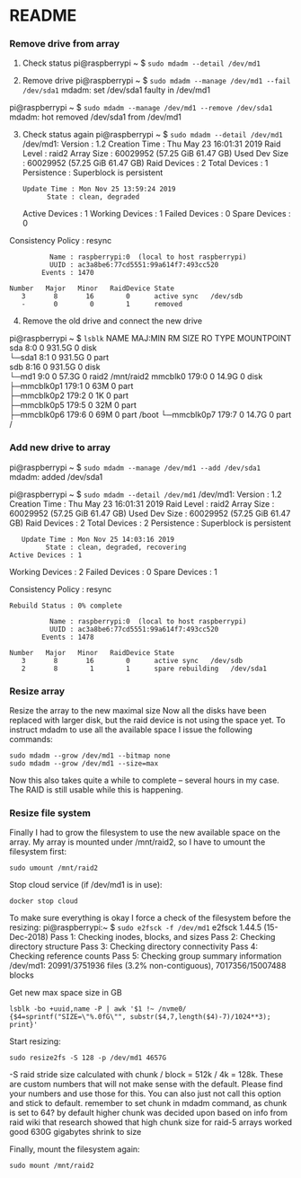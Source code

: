 # README #

### Remove drive from array

1. Check status
pi@raspberrypi ~  $ `sudo mdadm --detail /dev/md1` 

2. Remove drive
pi@raspberrypi ~  $ `sudo mdadm --manage /dev/md1 --fail /dev/sda1`
mdadm: set /dev/sda1 faulty in /dev/md1

pi@raspberrypi ~  $ `sudo mdadm --manage /dev/md1 --remove /dev/sda1`
mdadm: hot removed /dev/sda1 from /dev/md1

3. Check status again
pi@raspberrypi ~  $ `sudo mdadm --detail /dev/md1`
/dev/md1:
           Version : 1.2
     Creation Time : Thu May 23 16:01:31 2019
        Raid Level : raid2
        Array Size : 60029952 (57.25 GiB 61.47 GB)
     Used Dev Size : 60029952 (57.25 GiB 61.47 GB)
      Raid Devices : 2
     Total Devices : 1
       Persistence : Superblock is persistent

       Update Time : Mon Nov 25 13:59:24 2019
             State : clean, degraded 
    Active Devices : 1
   Working Devices : 1
    Failed Devices : 0
     Spare Devices : 0

Consistency Policy : resync

              Name : raspberrypi:0  (local to host raspberrypi)
              UUID : ac3a8be6:77cd5551:99a614f7:493cc520
            Events : 1470

    Number   Major   Minor   RaidDevice State
       3       8       16        0      active sync   /dev/sdb
       -       0        0        1      removed


4. Remove the old drive and connect the new drive

pi@raspberrypi ~  $ `lsblk`
NAME        MAJ:MIN RM   SIZE RO TYPE  MOUNTPOINT
sda           8:0    0 931.5G  0 disk  
└─sda1        8:1    0 931.5G  0 part  
sdb           8:16   0 931.5G  0 disk  
└─md1         9:0    0  57.3G  0 raid2 /mnt/raid2
mmcblk0     179:0    0  14.9G  0 disk  
├─mmcblk0p1 179:1    0    63M  0 part  
├─mmcblk0p2 179:2    0     1K  0 part  
├─mmcblk0p5 179:5    0    32M  0 part  
├─mmcblk0p6 179:6    0    69M  0 part  /boot
└─mmcblk0p7 179:7    0  14.7G  0 part  /


### Add new drive to array

pi@raspberrypi ~  $ `sudo mdadm --manage /dev/md1 --add /dev/sda1`
mdadm: added /dev/sda1

pi@raspberrypi ~  $ `sudo mdadm --detail /dev/md1`
/dev/md1:
           Version : 1.2
     Creation Time : Thu May 23 16:01:31 2019
        Raid Level : raid2
        Array Size : 60029952 (57.25 GiB 61.47 GB)
     Used Dev Size : 60029952 (57.25 GiB 61.47 GB)
      Raid Devices : 2
     Total Devices : 2
       Persistence : Superblock is persistent

       Update Time : Mon Nov 25 14:03:16 2019
             State : clean, degraded, recovering 
    Active Devices : 1
   Working Devices : 2
    Failed Devices : 0
     Spare Devices : 1

Consistency Policy : resync

    Rebuild Status : 0% complete

              Name : raspberrypi:0  (local to host raspberrypi)
              UUID : ac3a8be6:77cd5551:99a614f7:493cc520
            Events : 1478

    Number   Major   Minor   RaidDevice State
       3       8       16        0      active sync   /dev/sdb
       2       8        1        1      spare rebuilding   /dev/sda1


### Resize array

Resize the array to the new maximal size
Now all the disks have been replaced with larger disk, but the raid device is not using the space yet. To instruct mdadm to use all the available space I issue the following commands:

```
sudo mdadm --grow /dev/md1 --bitmap none
sudo mdadm --grow /dev/md1 --size=max
```

Now this also takes quite a while to complete – several hours in my case. The RAID is still usable while this is happening.

### Resize file system
Finally I had to grow the filesystem to use the new available space on the array. 
My array is mounted under /mnt/raid2, so I have to umount the filesystem first:
```
sudo umount /mnt/raid2
```

Stop cloud service (if /dev/md1 is in use):
```
docker stop cloud
```

To make sure everything is okay I force a check of the filesystem before the resizing:
pi@raspberrypi:~ $ `sudo e2fsck -f /dev/md1`
e2fsck 1.44.5 (15-Dec-2018)
Pass 1: Checking inodes, blocks, and sizes
Pass 2: Checking directory structure
Pass 3: Checking directory connectivity
Pass 4: Checking reference counts
Pass 5: Checking group summary information
/dev/md1: 20991/3751936 files (3.2% non-contiguous), 7017356/15007488 blocks

Get new max space size in GB
```
lsblk -bo +uuid,name -P | awk '$1 !~ /nvme0/ {$4=sprintf("SIZE=\"%.0fG\"", substr($4,7,length($4)-7)/1024**3); print}'
```

Start resizing:
```
sudo resize2fs -S 128 -p /dev/md1 4657G
```

 -S raid stride size calculated with chunk / block = 512k / 4k = 128k. These are custom numbers that will not make sense with the default. Please find your numbers and use those for this. You can also just not call this option and stick to default.
remember to set chunk in mdadm command, as chunk is set to 64? by default
higher chunk was decided upon based on info from raid wiki that research showed that high chunk size for raid-5 arrays worked good
630G gigabytes shrink to size

Finally, mount the filesystem again:
```
sudo mount /mnt/raid2
```